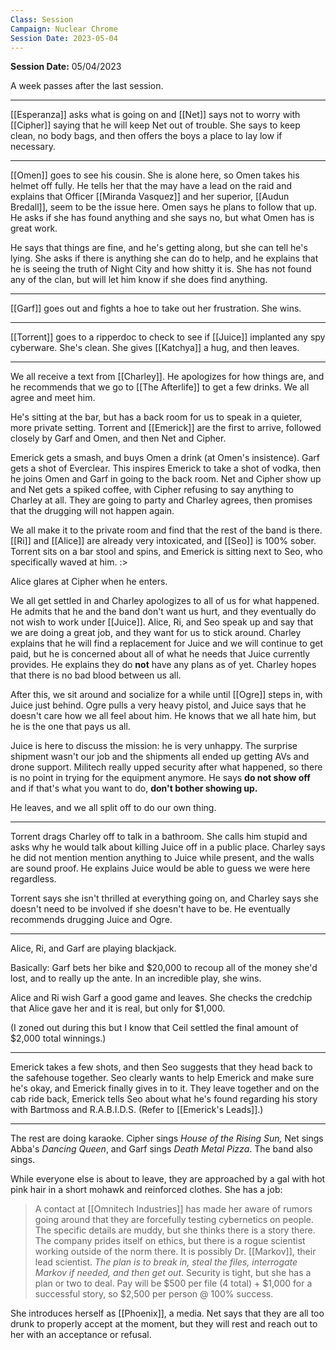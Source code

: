 ```yaml
---
Class: Session
Campaign: Nuclear Chrome
Session Date: 2023-05-04
---
```

**Session Date:** 05/04/2023

A week passes after the last session.

---

[[Esperanza]] asks what is going on and [[Net]] says not to worry with [[Cipher]] saying that he will keep Net out of trouble. She says to keep clean, no body bags, and then offers the boys a place to lay low if necessary.

---

[[Omen]] goes to see his cousin. She is alone here, so Omen takes his helmet off fully. He tells her that the may have a lead on the raid and explains that Officer [[Miranda Vasquez]] and her superior, [[Audun Bredall]], seem to be the issue here. Omen says he plans to follow that up. He asks if she has found anything and she says no, but what Omen has is great work.

He says that things are fine, and he's getting along, but she can tell he's lying. She asks if there is anything she can do to help, and he explains that he is seeing the truth of Night City and how shitty it is. She has not found any of the clan, but will let him know if she does find anything.

---

[[Garf]] goes out and fights a hoe to take out her frustration. She wins.

---

[[Torrent]] goes to a ripperdoc to check to see if [[Juice]] implanted any spy cyberware. She's clean. She gives [[Katchya]] a hug, and then leaves.

---

We all receive a text from [[Charley]]. He apologizes for how things are, and he recommends that we go to  [[The Afterlife]] to get a few drinks. We all agree and meet him.

He's sitting at the bar, but has a back room for us to speak in a quieter, more private setting. Torrent and [[Emerick]] are the first to arrive, followed closely by Garf and Omen, and then Net and Cipher.

Emerick gets a smash, and buys Omen a drink (at Omen's insistence). Garf gets a shot of Everclear. This inspires Emerick to take a shot of vodka, then he joins Omen and Garf in going to the back room. Net and Cipher show up and Net gets a spiked coffee, with Cipher refusing to say anything to Charley at all. They are going to party and Charley agrees, then promises that the drugging will not happen again.

We all make it to the private room and find that the rest of the band is there. [[Ri]] and [[Alice]] are already very intoxicated, and [[Seo]] is 100% sober. Torrent sits on a bar stool and spins, and Emerick is sitting next to Seo, who specifically waved at him. :>

Alice glares at Cipher when he enters.

We all get settled in and Charley apologizes to all of us for what happened. He admits that he and the band don't want us hurt, and they eventually do not wish to work under [[Juice]]. Alice, Ri, and Seo speak up and say that we are doing a great job, and they want for us to stick around. Charley explains that he will find a replacement for Juice and we will continue to get paid, but he is concerned about all of what he needs that Juice currently provides. He explains they do **not** have any plans as of yet. Charley hopes that there is no bad blood between us all.

After this, we sit around and socialize for a while until [[Ogre]] steps in, with Juice just behind. Ogre pulls a very heavy pistol, and Juice says that he doesn't care how we all feel about him. He knows that we all hate him, but he is the one that pays us all. 

Juice is here to discuss the mission: he is very unhappy. The surprise shipment wasn't our job and the shipments all ended up getting AVs and drone support. Militech really upped security after what happened, so there is no point in trying for the equipment anymore. He says **do not show off** and if that's what you want to do, **don't bother showing up.**

He leaves, and we all split off to do our own thing.

---

Torrent drags Charley off to talk in a bathroom. She calls him stupid and asks why he would talk about killing Juice off in a public place. Charley says he did not mention mention anything to Juice while present, and the walls are sound proof. He explains Juice would be able to guess we were here regardless.

Torrent says she isn't thrilled at everything going on, and Charley says she doesn't need to be involved if she doesn't have to be. He eventually recommends drugging Juice and Ogre.

---

Alice, Ri, and Garf are playing blackjack.

Basically: Garf bets her bike and $20,000 to recoup all of the money she'd lost, and to really up the ante. In an incredible play, she wins.

Alice and Ri wish Garf a good game and leaves. She checks the credchip that Alice gave her and it is real, but only for $1,000.

(I zoned out during this but I know that Ceil settled the final amount of $2,000 total winnings.)

---

Emerick takes a few shots, and then Seo suggests that they head back to the safehouse together. Seo clearly wants to help Emerick and make sure he's okay, and Emerick finally gives in to it. They leave together and on the cab ride back, Emerick tells Seo about what he's found regarding his story with Bartmoss and R.A.B.I.D.S. (Refer to [[Emerick's Leads]].)

---

The rest are doing karaoke. Cipher sings *House of the Rising Sun,* Net sings Abba's *Dancing Queen*, and Garf sings *Death Metal Pizza*. The band also sings.

While everyone else is about to leave, they are approached by a gal with hot pink hair in a short mohawk and reinforced clothes. She has a job:
>A contact at [[Omnitech Industries]] has made her aware of rumors going around that they are forcefully testing cybernetics on people. The specific details are muddy, but she thinks there is a story there. The company prides itself on ethics, but there is a rogue scientist working outside of the norm there. It is possibly Dr. [[Markov]], their lead scientist. *The plan is to break in, steal the files, interrogate Markov if needed, and then get out*. Security is tight, but she has a plan or two to deal. Pay will be $500 per file (4 total) + $1,000 for a successful story, so $2,500 per person @ 100% success.

She introduces herself as [[Phoenix]], a media. Net says that they are all too drunk to properly accept at the moment, but they will rest and reach out to her with an acceptance or refusal.